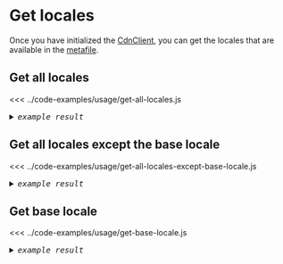 # Get locales

Once you have initialized the [CdnClient](../reference/client-api.md#constructor), you can get the locales that are available in the [metafile](../get-started/metafile.md).

## Get all locales

<<< ../code-examples/usage/get-all-locales.js

<details><summary><i><samp>example result</samp></i></summary>

<<< ../code-examples/usage/results/get-all-locales.js
</details>

## Get all locales except the base locale

<<< ../code-examples/usage/get-all-locales-except-base-locale.js

<details><summary><i><samp>example result</samp></i></summary>

<<< ../code-examples/usage/results/get-all-locales-except-base-locale.js
</details>

## Get base locale

<<< ../code-examples/usage/get-base-locale.js

<details><summary><i><samp>example result</samp></i></summary>

<<< ../code-examples/usage/results/get-base-locale.js
</details>
